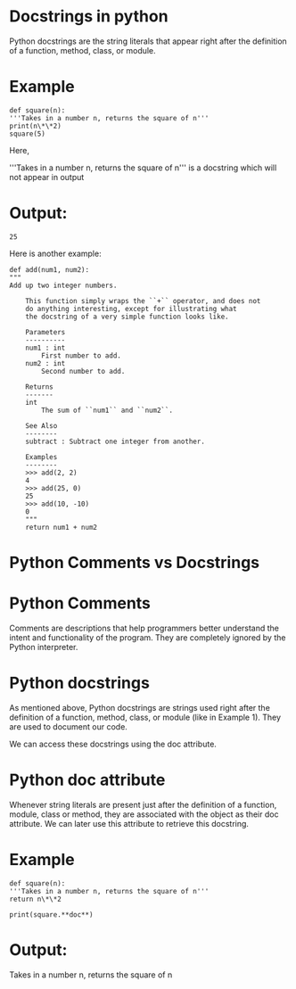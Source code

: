 # Docstrings in python
Python docstrings are the string literals that appear right after the definition of a function, method, class, or module.

# Example
```
def square(n):
'''Takes in a number n, returns the square of n'''
print(n\*\*2)
square(5)
```
Here,

'''Takes in a number n, returns the square of n''' is a docstring which will not appear in output

# Output:
```
25
```
Here is another example:

```
def add(num1, num2):
"""
Add up two integer numbers.

    This function simply wraps the ``+`` operator, and does not
    do anything interesting, except for illustrating what
    the docstring of a very simple function looks like.

    Parameters
    ----------
    num1 : int
        First number to add.
    num2 : int
        Second number to add.

    Returns
    -------
    int
        The sum of ``num1`` and ``num2``.

    See Also
    --------
    subtract : Subtract one integer from another.

    Examples
    --------
    >>> add(2, 2)
    4
    >>> add(25, 0)
    25
    >>> add(10, -10)
    0
    """
    return num1 + num2
```    

# Python Comments vs Docstrings
# Python Comments
Comments are descriptions that help programmers better understand the intent and functionality of the program. They are completely ignored by the Python interpreter.

# Python docstrings
As mentioned above, Python docstrings are strings used right after the definition of a function, method, class, or module (like in Example 1). They are used to document our code.

We can access these docstrings using the doc attribute.

# Python doc attribute
Whenever string literals are present just after the definition of a function, module, class or method, they are associated with the object as their doc attribute. We can later use this attribute to retrieve this docstring.

# Example
```
def square(n):
'''Takes in a number n, returns the square of n'''
return n\*\*2

print(square.**doc**)
```
# Output:
Takes in a number n, returns the square of n

